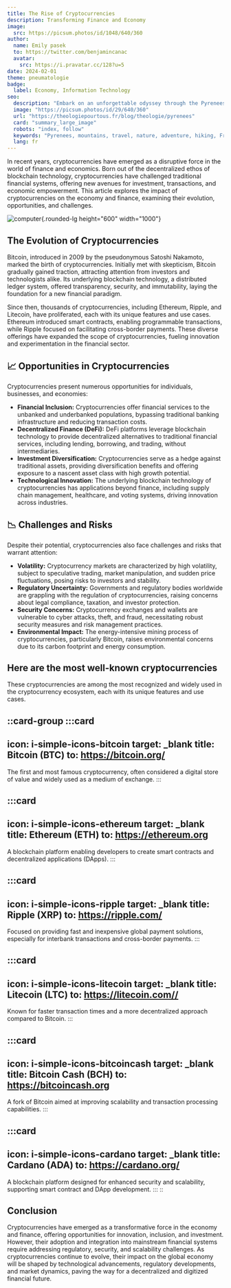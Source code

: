 ```yaml
---
title: The Rise of Cryptocurrencies
description: Transforming Finance and Economy
image:
  src: https://picsum.photos/id/1048/640/360
author:
  name: Emily pasek
  to: https://twitter.com/benjamincanac
  avatar:
    src: https://i.pravatar.cc/128?u=5
date: 2024-02-01
theme: pneumatologie
badge:
  label: Economy, Information Technology
seo:
  description: "Embark on an unforgettable odyssey through the Pyrenees: majestic peaks, pristine valleys, and rich culture."
  image: "https://picsum.photos/id/29/640/360"
  url: "https://theologiepourtous.fr/blog/theologie/pyrenees"
  card: "summary_large_image"
  robots: "index, follow"
  keywords: "Pyrenees, mountains, travel, nature, adventure, hiking, France, Spain, culture, history, biodiversity"
  lang: fr
---
```


In recent years, cryptocurrencies have emerged as a disruptive force in the world of finance and economics. Born out of the decentralized ethos of blockchain technology, cryptocurrencies have challenged traditional financial systems, offering new avenues for investment, transactions, and economic empowerment. This article explores the impact of cryptocurrencies on the economy and finance, examining their evolution, opportunities, and challenges.

![computer](https://picsum.photos/id/3/1000/600){.rounded-lg height="600" width="1000"}

## The Evolution of Cryptocurrencies

Bitcoin, introduced in 2009 by the pseudonymous Satoshi Nakamoto, marked the birth of cryptocurrencies. Initially met with skepticism, Bitcoin gradually gained traction, attracting attention from investors and technologists alike. Its underlying blockchain technology, a distributed ledger system, offered transparency, security, and immutability, laying the foundation for a new financial paradigm.

Since then, thousands of cryptocurrencies, including Ethereum, Ripple, and Litecoin, have proliferated, each with its unique features and use cases. Ethereum introduced smart contracts, enabling programmable transactions, while Ripple focused on facilitating cross-border payments. These diverse offerings have expanded the scope of cryptocurrencies, fueling innovation and experimentation in the financial sector.

## 📈 Opportunities in Cryptocurrencies

Cryptocurrencies present numerous opportunities for individuals, businesses, and economies:

- **Financial Inclusion:** Cryptocurrencies offer financial services to the unbanked and underbanked populations, bypassing traditional banking infrastructure and reducing transaction costs.
- **Decentralized Finance (DeFi):** DeFi platforms leverage blockchain technology to provide decentralized alternatives to traditional financial services, including lending, borrowing, and trading, without intermediaries.
- **Investment Diversification:** Cryptocurrencies serve as a hedge against traditional assets, providing diversification benefits and offering exposure to a nascent asset class with high growth potential.
- **Technological Innovation:** The underlying blockchain technology of cryptocurrencies has applications beyond finance, including supply chain management, healthcare, and voting systems, driving innovation across industries.

## 📉 Challenges and Risks

Despite their potential, cryptocurrencies also face challenges and risks that warrant attention:

- **Volatility:** Cryptocurrency markets are characterized by high volatility, subject to speculative trading, market manipulation, and sudden price fluctuations, posing risks to investors and stability.
- **Regulatory Uncertainty:** Governments and regulatory bodies worldwide are grappling with the regulation of cryptocurrencies, raising concerns about legal compliance, taxation, and investor protection.
- **Security Concerns:** Cryptocurrency exchanges and wallets are vulnerable to cyber attacks, theft, and fraud, necessitating robust security measures and risk management practices.
- **Environmental Impact:** The energy-intensive mining process of cryptocurrencies, particularly Bitcoin, raises environmental concerns due to its carbon footprint and energy consumption.

## Here are the most well-known cryptocurrencies

These cryptocurrencies are among the most recognized and widely used in the cryptocurrency ecosystem, each with its unique features and use cases.

::card-group
  :::card
  ---
  icon: i-simple-icons-bitcoin
  target: _blank
  title: Bitcoin (BTC)
  to: https://bitcoin.org/
  ---
  The first and most famous cryptocurrency, often considered a digital store of value and widely used as a medium of exchange.
  :::

  :::card
  ---
  icon: i-simple-icons-ethereum
  target: _blank
  title: Ethereum (ETH)
  to: https://ethereum.org
  ---
  A blockchain platform enabling developers to create smart contracts and decentralized applications (DApps).
  :::

  :::card
  ---
  icon: i-simple-icons-ripple
  target: _blank
  title: Ripple (XRP)
  to: https://ripple.com/
  ---
  Focused on providing fast and inexpensive global payment solutions, especially for interbank transactions and cross-border payments.
  :::

  :::card
  ---
  icon: i-simple-icons-litecoin
  target: _blank
  title: Litecoin (LTC)
  to: https://litecoin.com//
  ---
  Known for faster transaction times and a more decentralized approach compared to Bitcoin.
  :::

  :::card
  ---
  icon: i-simple-icons-bitcoincash
  target: _blank
  title: Bitcoin Cash (BCH)
  to: https://bitcoincash.org
  ---
  A fork of Bitcoin aimed at improving scalability and transaction processing capabilities.
  :::

  :::card
  ---
  icon: i-simple-icons-cardano
  target: _blank
  title: Cardano (ADA)
  to: https://cardano.org/
  ---
  A blockchain platform designed for enhanced security and scalability, supporting smart contract and DApp development.
  :::
::

## Conclusion

Cryptocurrencies have emerged as a transformative force in the economy and finance, offering opportunities for innovation, inclusion, and investment. However, their adoption and integration into mainstream financial systems require addressing regulatory, security, and scalability challenges. As cryptocurrencies continue to evolve, their impact on the global economy will be shaped by technological advancements, regulatory developments, and market dynamics, paving the way for a decentralized and digitized financial future.
